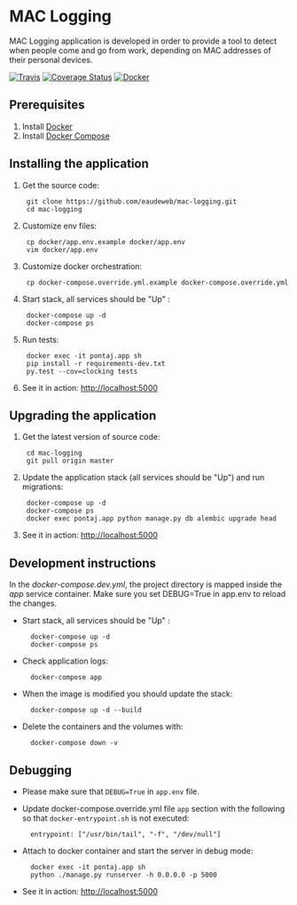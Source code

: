 # MAC Logging

MAC Logging application is developed in order to provide a tool to detect when
people come and go from work, depending on MAC addresses of their personal
devices.

[![Travis](https://travis-ci.org/eaudeweb/mac-logging.svg?branch=master)](https://travis-ci.org/eaudeweb/mac-logging.svg)
[![Coverage Status](https://coveralls.io/repos/github/eaudeweb/mac-logging/badge.svg?branch=master)](https://coveralls.io/github/eaudeweb/mac-logging?branch=master)
[![Docker](https://dockerbuildbadges.quelltext.eu/status.svg?organization=eaudeweb&repository=mac-logging)](https://hub.docker.com/r/eaudeweb/mac-logging/builds)

## Prerequisites

1. Install [Docker](https://docs.docker.com/engine/installation/)
1. Install [Docker Compose](https://docs.docker.com/compose/install/)

## Installing the application

1. Get the source code:

        git clone https://github.com/eaudeweb/mac-logging.git
        cd mac-logging

1. Customize env files:

        cp docker/app.env.example docker/app.env
        vim docker/app.env

1. Customize docker orchestration:

        cp docker-compose.override.yml.example docker-compose.override.yml

1. Start stack, all services should be "Up" :

        docker-compose up -d
        docker-compose ps
        
1. Run tests:

        docker exec -it pontaj.app sh
        pip install -r requirements-dev.txt
        py.test --cov=clocking tests

1. See it in action: <http://localhost:5000>

## Upgrading the application

1. Get the latest version of source code:

        cd mac-logging
        git pull origin master

1. Update the application stack (all services should be "Up") and run migrations:

        docker-compose up -d
        docker-compose ps
        docker exec pontaj.app python manage.py db alembic upgrade head

1. See it in action: <http://localhost:5000>

## Development instructions

In the _docker-compose.dev.yml_, the project directory is mapped inside the _app_ service container. Make sure you set DEBUG=True in app.env to reload the changes.

* Start stack, all services should be "Up" :

        docker-compose up -d
        docker-compose ps

* Check application logs:

        docker-compose app

* When the image is modified you should update the stack:

        docker-compose up -d --build

* Delete the containers and the volumes with:

        docker-compose down -v

## Debugging

* Please make sure that `DEBUG=True` in `app.env` file.

* Update docker-compose.override.yml file `app` section with the following so that `docker-entrypoint.sh` is not executed:

        entrypoint: ["/usr/bin/tail", "-f", "/dev/null"]

* Attach to docker container and start the server in debug mode:

        docker exec -it pontaj.app sh
        python ./manage.py runserver -h 0.0.0.0 -p 5000

* See it in action: <http://localhost:5000>
